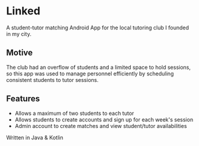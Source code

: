 # Linked

A student-tutor matching Android App for the local tutoring club I founded in my city. 

## Motive
The club had an overflow of students and a limited space to hold sessions, so this app was used to manage personnel efficiently by scheduling consistent students to tutor sessions.

## Features
- Allows a maximum of two students to each tutor
- Allows students to create accounts and sign up for each week's session
- Admin account to create matches and view student/tutor availabilities

Written in Java & Kotlin
